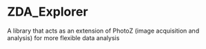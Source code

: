 # ZDA_Explorer
A library that acts as an extension of PhotoZ (image acquisition and analysis) for more flexible data analysis
